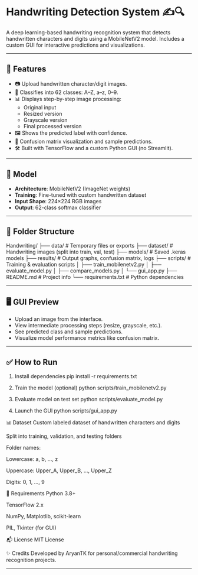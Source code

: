 # Handwriting Detection System ✍️🔍

A deep learning-based handwriting recognition system that detects handwritten characters and digits using a MobileNetV2 model. Includes a custom GUI for interactive predictions and visualizations.

---

## 🚀 Features

- 📷 Upload handwritten character/digit images.
- 🧠 Classifies into 62 classes: A–Z, a–z, 0–9.
- 📊 Displays step-by-step image processing:
  - Original input
  - Resized version
  - Grayscale version
  - Final processed version
- 🖼️ Shows the predicted label with confidence.
- 🔎 Confusion matrix visualization and sample predictions.
- 🛠️ Built with TensorFlow and a custom Python GUI (no Streamlit).

---

## 🧠 Model

- **Architecture**: MobileNetV2 (ImageNet weights)
- **Training**: Fine-tuned with custom handwritten dataset
- **Input Shape**: 224×224 RGB images
- **Output**: 62-class softmax classifier

---

## 📁 Folder Structure

Handwriting/
├── data/ # Temporary files or exports
├── dataset/ # Handwriting images (split into train, val, test)
├── models/ # Saved .keras models
├── results/ # Output graphs, confusion matrix, logs
├── scripts/ # Training & evaluation scripts
│ ├── train_mobilenetv2.py
│ ├── evaluate_model.py
│ ├── compare_models.py
│ └── gui_app.py
├── README.md # Project info
└── requirements.txt # Python dependencies

---

## 🖥️ GUI Preview

- Upload an image from the interface.
- View intermediate processing steps (resize, grayscale, etc.).
- See predicted class and sample predictions.
- Visualize model performance metrics like confusion matrix.

---

## ✅ How to Run

1. Install dependencies
pip install -r requirements.txt

2. Train the model (optional)
python scripts/train_mobilenetv2.py

3. Evaluate model on test set
python scripts/evaluate_model.py

4. Launch the GUI
python scripts/gui_app.py

📊 Dataset
Custom labeled dataset of handwritten characters and digits

Split into training, validation, and testing folders

Folder names:

Lowercase: a, b, ..., z

Uppercase: Upper_A, Upper_B, ..., Upper_Z

Digits: 0, 1, ..., 9

📎 Requirements
Python 3.8+

TensorFlow 2.x

NumPy, Matplotlib, scikit-learn

PIL, Tkinter (for GUI)

📬 License
MIT License

✨ Credits
Developed by AryanTK for personal/commercial handwriting recognition projects.

---

